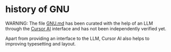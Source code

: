 # history of GNU

WARNING: The file [GNU.md](GNU.md) has been curated with the help of an LLM through the [Cursor AI](https://www.cursor.com/) interface and has not been independently verified yet. 

Apart from providing an interface to the LLM, Cursor AI also helps to improving typesetting and layout.
